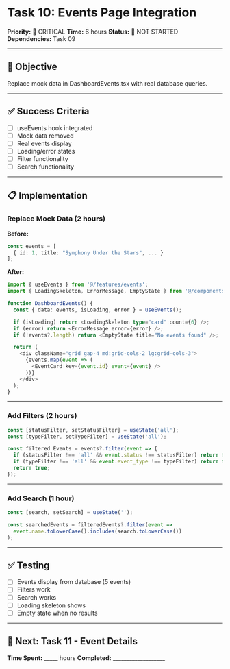 # Task 10: Events Page Integration
**Priority:** 🔴 CRITICAL
**Time:** 6 hours
**Status:** 🔴 NOT STARTED
**Dependencies:** Task 09

---

## 🎯 Objective

Replace mock data in DashboardEvents.tsx with real database queries.

---

## ✅ Success Criteria

- [ ] useEvents hook integrated
- [ ] Mock data removed
- [ ] Real events display
- [ ] Loading/error states
- [ ] Filter functionality
- [ ] Search functionality

---

## 📋 Implementation

### Replace Mock Data (2 hours)

**Before:**
```typescript
const events = [
  { id: 1, title: "Symphony Under the Stars", ... }
];
```

**After:**
```typescript
import { useEvents } from '@/features/events';
import { LoadingSkeleton, ErrorMessage, EmptyState } from '@/components/dashboard';

function DashboardEvents() {
  const { data: events, isLoading, error } = useEvents();

  if (isLoading) return <LoadingSkeleton type="card" count={6} />;
  if (error) return <ErrorMessage error={error} />;
  if (!events?.length) return <EmptyState title="No events found" />;

  return (
    <div className="grid gap-4 md:grid-cols-2 lg:grid-cols-3">
      {events.map(event => (
        <EventCard key={event.id} event={event} />
      ))}
    </div>
  );
}
```

---

### Add Filters (2 hours)

```typescript
const [statusFilter, setStatusFilter] = useState('all');
const [typeFilter, setTypeFilter] = useState('all');

const filtered Events = events?.filter(event => {
  if (statusFilter !== 'all' && event.status !== statusFilter) return false;
  if (typeFilter !== 'all' && event.event_type !== typeFilter) return false;
  return true;
});
```

---

### Add Search (1 hour)

```typescript
const [search, setSearch] = useState('');

const searchedEvents = filteredEvents?.filter(event =>
  event.name.toLowerCase().includes(search.toLowerCase())
);
```

---

## ✅ Testing

- [ ] Events display from database (5 events)
- [ ] Filters work
- [ ] Search works
- [ ] Loading skeleton shows
- [ ] Empty state when no results

---

## 🎯 Next: Task 11 - Event Details

**Time Spent:** _____ hours
**Completed:** ___________________
